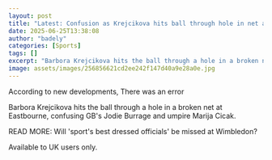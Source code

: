 ```yaml
---
layout: post
title: "Latest: Confusion as Krejcikova hits ball through hole in net against Burrage"
date: 2025-06-25T13:38:08
author: "badely"
categories: [Sports]
tags: []
excerpt: "Barbora Krejcikova hits the ball through a hole in a broken net at Eastbourne, confusing GB's Jodie Burrage and umpire Marija Cicak."
image: assets/images/256856621cd2ee242f147d40a9e28a0e.jpg
---
```


According to new developments, There was an error

Barbora Krejcikova hits the ball through a hole in a broken net at Eastbourne, confusing GB's Jodie Burrage and umpire Marija Cicak.

READ MORE: Will 'sport's best dressed officials' be missed at Wimbledon?

Available to UK users only.

